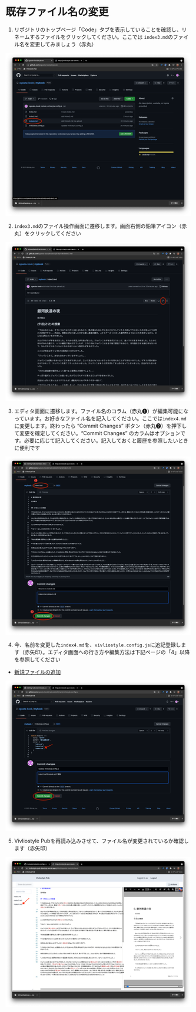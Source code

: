 # 既存ファイル名の変更

1. リポジトリのトップページ「Code」タブを表示していることを確認し、リネームするファイルをクリックしてください。ここでは `index3.md`のファイル名を変更してみましょう（赤丸）

![ ](images/file-operation/renaming-an-existing-file/fig-1.png)

2. `index3.md`のファイル操作画面に遷移します。画面右側の鉛筆アイコン（赤丸）をクリックしてください

![ ](images/file-operation/renaming-an-existing-file/fig-2.png)

3. エディタ画面に遷移します。ファイル名のコラム（赤丸❶）が編集可能になっています。お好きなファイル名を記入してください。ここでは`index4.md`に変更します。終わったら “Commit Changes” ボタン（赤丸❷）を押下して変更を確定してください。“Commit Changes” のカラムはオプションです。必要に応じて記入してください。記入しておくと履歴を参照したいときに便利です

![ ](images/file-operation/renaming-an-existing-file/fig-3.png)

4. 今、名前を変更した`index4.md`を、`vivliostyle.config.js`に追記登録します（赤矢印）。エディタ画面への行き方や編集方法は下記ページの「4」以降を参照してください


- [新規ファイルの追加](/ja/file-operation/adding-a-new-file.md)

![ ](images/file-operation/renaming-an-existing-file/fig-4.png)

5. Vivliostyle Pubを再読み込みさせて、ファイル名が変更されているか確認します（赤矢印）

![ ](images/file-operation/renaming-an-existing-file/fig-5.png)


